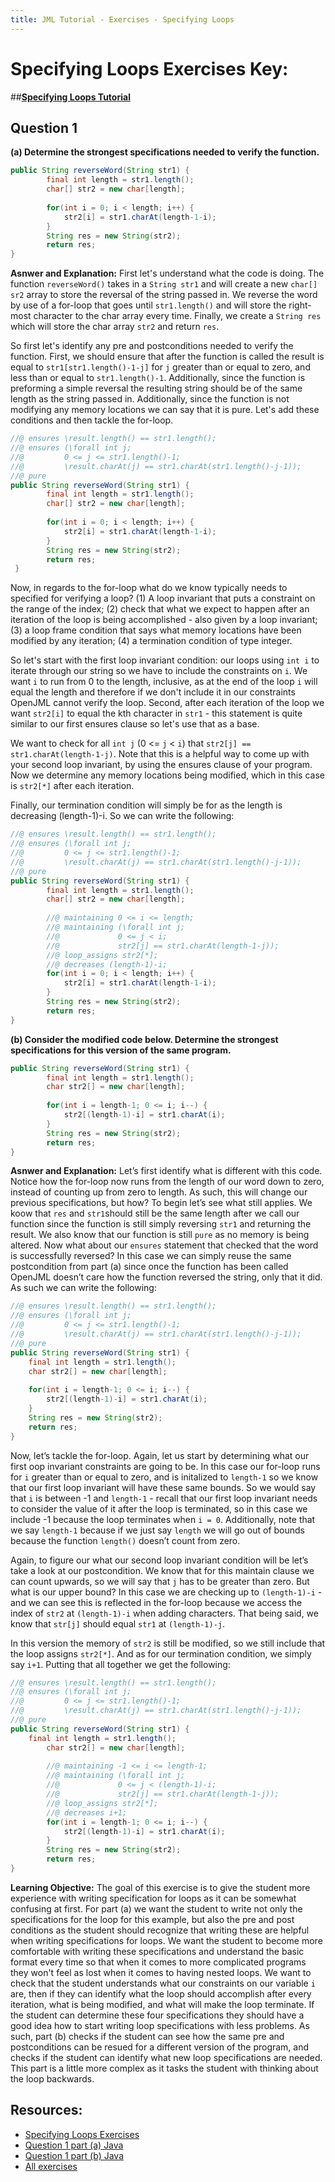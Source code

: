 ```yaml
---
title: JML Tutorial - Exercises - Specifying Loops
---
```

# Specifying Loops Exercises Key:
##**[Specifying Loops Tutorial](https://www.openjml.org/tutorial/Loops)**

## **Question 1**
**(a) Determine the strongest specifications needed to verify the function.**
```Java
public String reverseWord(String str1) {
        final int length = str1.length();
        char[] str2 = new char[length];
		
        for(int i = 0; i < length; i++) {
            str2[i] = str1.charAt(length-1-i);
        }
        String res = new String(str2);
        return res;
}
```
**Asnwer and Explanation:**
First let's understand what the code is doing. The function `reverseWord()` takes  in a `String str1` and will create a new `char[] sr2` array to store the reversal of the string passed in. We reverse the word by use of a for-loop that goes until `str1.length()` and will store the right-most character to the char array every time. Finally, we create a `String res` which will store the char array `str2` and return `res`. 

So first let's identify any pre and postconditions needed to verify the function. First, we should ensure that after the function is called the result is equal to `str1[str1.length()-1-j]` for `j` greater than or equal to zero, and less than or equal to `str1.length()-1`. Additionally, since the function is preforming a simple reversal the resulting string should be of the same length as the string passed in. Additionally, since the function is not modifying any memory locations we can say that it is pure. Let's add these conditions and then tackle the for-loop.
```Java
//@ ensures \result.length() == str1.length();
//@ ensures (\forall int j; 
//@			0 <= j <= str1.length()-1; 
//@			\result.charAt(j) == str1.charAt(str1.length()-j-1));
//@ pure
public String reverseWord(String str1) {
        final int length = str1.length();
        char[] str2 = new char[length];
		
        for(int i = 0; i < length; i++) {
            str2[i] = str1.charAt(length-1-i);
        }
        String res = new String(str2);
        return res;
 }
```
Now, in regards to the for-loop what do we know typically needs to specified for verifying a loop? (1) A loop invariant that puts a constraint on the range of the index; (2) check that what we expect to happen after an iteration of the loop is being accomplished - also given by a loop invariant; (3) a loop frame condition that says what memory locations have been modified by any iteration; (4) a termination condition of type integer.
 
So let's start with the first loop invariant condition: our loops using `int i` to iterate through our string so we have to include the constraints on `i`. We want `i` to run from 0 to the length, inclusive, as at the end of the loop `i` will equal the length and therefore if we don't include it in our constraints OpenJML cannot verify the loop. Second, after each iteration of the loop we want `str2[i]` to equal the kth character in `str1` - this statement is quite similar to our first ensures clause so let's use that as a base. 

We want to check for all `int j` (0 <= `j` < `i`) that `str2[j] == str1.charAt(length-1-j)`. Note that this is a helpful way to come up with your second loop invariant, by using the ensures clause of your program. Now we determine any memory locations being modified, which in this case is `str2[*]` after each iteration. 

Finally, our termination condition will simply be for as the length is decreasing (length-1)-i. So we can write the following:
```Java
//@ ensures \result.length() == str1.length();
//@ ensures (\forall int j; 
//@			0 <= j <= str1.length()-1; 
//@			\result.charAt(j) == str1.charAt(str1.length()-j-1));
//@ pure
public String reverseWord(String str1) {
        final int length = str1.length();
        char[] str2 = new char[length];
		
        //@ maintaining 0 <= i <= length;
        //@ maintaining (\forall int j; 
        //@				0 <= j < i; 
        //@ 			str2[j] == str1.charAt(length-1-j));
        //@ loop_assigns str2[*];
        //@ decreases (length-1)-i;		
        for(int i = 0; i < length; i++) {
            str2[i] = str1.charAt(length-1-i);
        }
        String res = new String(str2);
        return res;
}
```
**(b) Consider the modified code below. Determine the strongest specifications for this version of the same program.**
```Java
public String reverseWord(String str1) {
        final int length = str1.length();
        char str2[] = new char[length];
		
        for(int i = length-1; 0 <= i; i--) {
            str2[(length-1)-i] = str1.charAt(i);
        }
        String res = new String(str2);
        return res;
}
```
**Asnwer and Explanation:**
Let’s first identify what is different with this code. Notice how the for-loop now runs from the length of our word down to zero, instead of counting up from zero to length. As such, this will change our previous specifications, but how? To begin let’s see what still applies. We koow that `res` and `str1`should still be the same length after we call our function since the function is still simply reversing `str1` and returning the result. We also know that our function is still `pure` as no memory is being altered. Now what about our `ensures` statement that checked that the word is successfully reversed? In this case we can simply reuse the same postcondition from part (a) since once the function has been called OpenJML doesn’t care how the function reversed the string, only that it did. As such we can write the following:
```Java
//@ ensures \result.length() == str1.length();
//@ ensures (\forall int j; 
//@			0 <= j <= str1.length()-1; 
//@			\result.charAt(j) == str1.charAt(str1.length()-j-1));
//@ pure
public String reverseWord(String str1) {
    final int length = str1.length();
    char str2[] = new char[length];
		
    for(int i = length-1; 0 <= i; i--) {
        str2[(length-1)-i] = str1.charAt(i);
    }
    String res = new String(str2);
    return res;
}
```
Now, let’s tackle the for-loop. Again, let us start by determining what our first oop invariant constraints are going to be. In this case our for-loop runs for `i` greater than or equal to zero, and is initalized to `length-1` so we know that our first loop invariant will have these same bounds. So we would say that `i` is between -1 and `length-1` - recall that our first loop invariant needs to consider the value of it after the loop is terminated, so in this case we include -1 because the loop terminates when `i = 0`. Additionally, note that we say `length-1` because if we just say `length` we will go out of bounds because the function `length()` doesn’t count from zero.

Again, to figure our what our second loop invariant condition will be let’s take a look at our postcondition. We know that for this maintain clause we can count upwards, so we will say that `j` has to be greater than zero. But what is our upper bound? In this case we are checking up to `(length-1)-i` - and we can see this is reflected in the for-loop because we access the index of `str2` at `(length-1)-i` when adding characters. That being said, we know that `str[j]` should equal `str1` at `(length-1)-j`. 

In this version the memory of `str2` is still be modified, so we still include that the loop assigns `str2[*]`. And as for our termination condition, we simply say `i+1`. Putting that all together we get the following:
```Java
//@ ensures \result.length() == str1.length();
//@ ensures (\forall int j; 
//@			0 <= j <= str1.length()-1; 
//@			\result.charAt(j) == str1.charAt(str1.length()-j-1));
//@ pure
public String reverseWord(String str1) {
	final int length = str1.length();
        char str2[] = new char[length];
		
        //@ maintaining -1 <= i <= length-1;
        //@ maintaining (\forall int j; 
        //@				0 <= j < (length-1)-i; 
        //@				str2[j] == str1.charAt(length-1-j));
        //@ loop_assigns str2[*];
        //@ decreases i+1;		
        for(int i = length-1; 0 <= i; i--) {
            str2[(length-1)-i] = str1.charAt(i);
        }
        String res = new String(str2);
        return res;
}
```
**Learning Objective:** 
The goal of this exercise is to give the student more experience with writing specification for loops as it can be somewhat confusing at first. For part (a) we want the student to write not only the specifications for the loop for this example, but also the pre and post conditions as the student should recognize that writing these are helpful when writing specifications for loops. We want the student to become more comfortable with writing these specifications and understand the basic format every time so that when it comes to more complicated programs they won't feel as lost when it comes to having nested loops. We want to check that the student understands what our constraints on our variable `i` are, then if they can identify what the loop should accomplish after every iteration, what is being modified, and what will make the loop terminate. If the student can determine these four specifications they should have a good idea how to start writing loop specifications with less problems. As such, part (b) checks if the student can see how the same pre and postconditions can be resued for a different version of the program, and checks if the student can identify what new loop specifications are needed. This part is a little more complex as it tasks the student with thinking about the loop backwards. 

## **Resources:**
+ [Specifying Loops Exercises](SpecifyingLoopsEx.md)
+ [Question 1 part (a) Java](SpecifyingLoopsExample1a.java)
+ [Question 1 part (b) Java](SpecifyingLoopsExample1b.java)
+ [All exercises](https://www.openjml.org/tutorial/exercises/exercises)